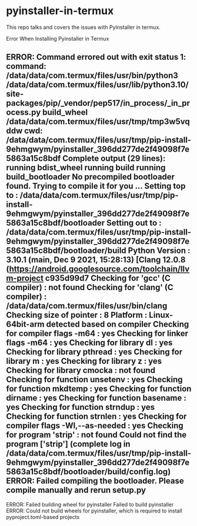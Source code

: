 # pyinstaller-in-termux
This repo talks and covers the issues with PyInstaller in termux.

Error When Installing Pyinstaller in Termux

   ERROR: Command errored out with exit status 1:
   command: /data/data/com.termux/files/usr/bin/python3 /data/data/com.termux/files/usr/lib/python3.10/site-packages/pip/_vendor/pep517/in_process/_in_process.py build_wheel /data/data/com.termux/files/usr/tmp/tmp3w5vqddw
       cwd: /data/data/com.termux/files/usr/tmp/pip-install-9ehmgwym/pyinstaller_396dd277de2f49098f7e5863a15c8bdf
  Complete output (29 lines):
  running bdist_wheel
  running build
  running build_bootloader
  No precompiled bootloader found. Trying to compile it for you ...
  Setting top to                           : /data/data/com.termux/files/usr/tmp/pip-install-9ehmgwym/pyinstaller_396dd277de2f49098f7e5863a15c8bdf/bootloader
  Setting out to                           : /data/data/com.termux/files/usr/tmp/pip-install-9ehmgwym/pyinstaller_396dd277de2f49098f7e5863a15c8bdf/bootloader/build
  Python Version                           : 3.10.1 (main, Dec  9 2021, 15:28:13) [Clang 12.0.8 (https://android.googlesource.com/toolchain/llvm-project c935d99d7
  Checking for 'gcc' (C compiler)          : not found
  Checking for 'clang' (C compiler)        : /data/data/com.termux/files/usr/bin/clang
  Checking size of pointer                 : 8
  Platform                                 : Linux-64bit-arm detected based on compiler
  Checking for compiler flags -m64         : yes
  Checking for linker flags -m64           : yes
  Checking for library dl                  : yes
  Checking for library pthread             : yes
  Checking for library m                   : yes
  Checking for library z                   : yes
  Checking for library cmocka              : not found
  Checking for function unsetenv           : yes
  Checking for function mkdtemp            : yes
  Checking for function dirname            : yes
  Checking for function basename           : yes
  Checking for function strndup            : yes
  Checking for function strnlen            : yes
  Checking for compiler flags -Wl,--as-needed : yes
  Checking for program 'strip'                : not found
  Could not find the program ['strip']
  (complete log in /data/data/com.termux/files/usr/tmp/pip-install-9ehmgwym/pyinstaller_396dd277de2f49098f7e5863a15c8bdf/bootloader/build/config.log)
  ERROR: Failed compiling the bootloader. Please compile manually and rerun setup.py
  ----------------------------------------
  ERROR: Failed building wheel for pyinstaller
Failed to build pyinstaller
ERROR: Could not build wheels for pyinstaller, which is required to install pyproject.toml-based projects

